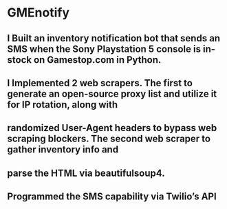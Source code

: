 # GMEnotify

## I Built an inventory notification bot that sends an SMS when the Sony Playstation 5 console is in-stock on Gamestop.com in Python.

## I Implemented 2 web scrapers. The first to generate an open-source proxy list and utilize it for IP rotation, along with 
## randomized User-Agent headers to bypass web scraping blockers. The second web scraper to gather inventory info and
## parse the HTML via beautifulsoup4. 

## Programmed the SMS capability via Twilio’s API
